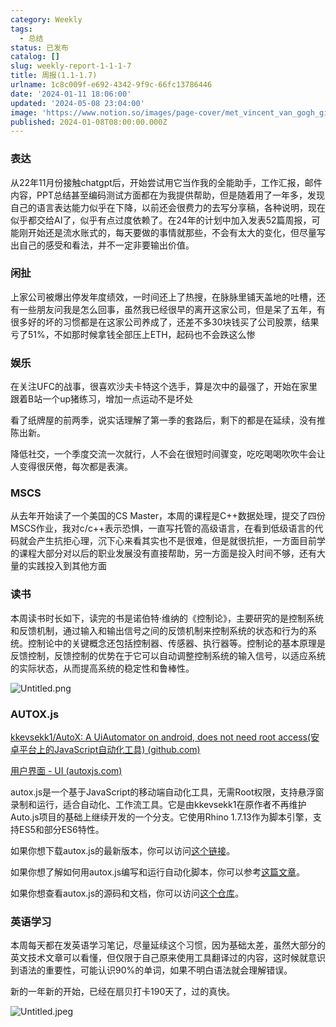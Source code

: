 ```yaml
---
category: Weekly
tags:
  - 总结
status: 已发布
catalog: []
slug: weekly-report-1-1-1-7
title: 周报(1.1-1.7)
urlname: 1c8c009f-e692-4342-9f9c-66fc13786446
date: '2024-01-11 18:06:00'
updated: '2024-05-08 23:04:00'
image: 'https://www.notion.so/images/page-cover/met_vincent_van_gogh_ginoux.jpg'
published: 2024-01-08T08:00:00.000Z
---
```


### 表达


从22年11月份接触chatgpt后，开始尝试用它当作我的全能助手，工作汇报，邮件内容，PPT总结甚至编码测试方面都在为我提供帮助，但是随着用了一年多，发现自己的语言表达能力似乎在下降，以前还会很费力的去写分享稿，各种说明，现在似乎都交给AI了，似乎有点过度依赖了。在24年的计划中加入发表52篇周报，可能刚开始还是流水账式的，每天要做的事情就那些，不会有太大的变化，但尽量写出自己的感受和看法，并不一定非要输出价值。


### 闲扯


上家公司被爆出停发年度绩效，一时间还上了热搜，在脉脉里铺天盖地的吐槽，还有一些朋友问我是怎么回事，虽然我已经很早的离开这家公司，但是呆了五年，有很多好的坏的习惯都是在这家公司养成了，还差不多30块钱买了公司股票，结果亏了51%，不如那时候拿钱全部压上ETH，起码也不会跌这么惨


### 娱乐


在关注UFC的战事，很喜欢沙夫卡特这个选手，算是次中的最强了，开始在家里跟着B站一个up猪练习，增加一点运动不是坏处


看了纸牌屋的前两季，说实话理解了第一季的套路后，剩下的都是在延续，没有推陈出新。


降低社交，一个季度交流一次就行，人不会在很短时间骤变，吃吃喝喝吹吹牛会让人变得很厌倦，每次都是表演。


### MSCS


从去年开始读了一个美国的CS Master，本周的课程是C++数据处理，提交了四份MSCS作业，我对c/c++表示恐惧，一直写托管的高级语言，在看到低级语言的代码就会产生抗拒心理，沉下心来看其实也不是很难，但是就很抗拒，一方面目前学的课程大部分对以后的职业发展没有直接帮助，另一方面是投入时间不够，还有大量的实践投入到其他方面


### 读书


本周读书时长如下，读完的书是诺伯特·维纳的《控制论》，主要研究的是控制系统和反馈机制，通过输入和输出信号之间的反馈机制来控制系统的状态和行为的系统。控制论中的关键概念还包括控制器、传感器、执行器等。控制论的基本原理是反馈控制，反馈控制的优势在于它可以自动调整控制系统的输入信号，以适应系统的实际状态，从而提高系统的稳定性和鲁棒性。


![Untitled.png](https://prod-files-secure.s3.us-west-2.amazonaws.com/5d24fe63-e567-4804-86f9-9fdc62e13082/4d744901-b410-4924-8554-36cce6e9aab7/Untitled.png?X-Amz-Algorithm=AWS4-HMAC-SHA256&X-Amz-Content-Sha256=UNSIGNED-PAYLOAD&X-Amz-Credential=ASIAZI2LB466WDMPH7GU%2F20250405%2Fus-west-2%2Fs3%2Faws4_request&X-Amz-Date=20250405T213257Z&X-Amz-Expires=3600&X-Amz-Security-Token=IQoJb3JpZ2luX2VjEL7%2F%2F%2F%2F%2F%2F%2F%2F%2F%2FwEaCXVzLXdlc3QtMiJIMEYCIQCCN03voRJ8rCwPe%2FQaKc6LwmDFEPU0xpuuw8cxuQbszAIhAI%2Fn7F5KRRi7GE%2F8%2BAkibEH69zi79lVNbNDUK6BzneeeKv8DCDcQABoMNjM3NDIzMTgzODA1Igyh4orcOmWbi16MGNsq3AP%2BV4CegU7Tkozy253tFbIfw0o3SrVWlBUnvcUo%2BmuW7L7kQecW4yIWa5JWZzgWSE3i2qyve34ibiUj2AzW2RnPtlnEBCJVmnhbvKmzti9wEIVkQd0ilzHvNtcIQe0YcjU0T26WUxV%2BUCvCVXsWLtV3ZMV5nfHoz9o00FZRcFtQosX%2F0fowdRaX60SisdjTc9SFEfVny%2Bumo3%2BHwpKVYFTnWalMTnfSMOdRcVjnM3bhy%2By00hTAir%2BqIBOh0u%2FGzAPyDrN30kaH%2FVE7Qaa%2BoTzfcLSi52b0ZvFsTI%2FN74pR7lbd9ss2qM1oyQPCJqdR%2FXNggE8xTQ8Ie%2FV3FFSv9AKmGYeVjzVCVe9qixikYZ1gLTVUvt10UGVTIgRciqSPpSAGaeogGopTxPsrIzrLut8kejhP2pN3VPRrzs89FEDUPhr3pZFOHOQeabglx64ZN62K0Manfl5Wt%2BLtFutLXZ8g3AiHIGZGUinbU4Y0Pbd7LN31IFuQRH%2F4Y%2BTD83a6PBKPRZ76no5KqWP3rL%2FSHdj%2FfjG6vPvigeGaDjC6nHMBTEQx5dvizwQuFHF7iXqhhFZdx9Y0gfSaN5iHc3aeJdsRbAwo9NoJcBnf4sIi5B%2FR9sSKpFpqv5PxOKd3DjD4wMa%2FBjqkAQZUrwX39gsqMs9Sl51InqhepnV8%2BlhoY8CFOkkjbQW9EzOdXhf3FrzTl%2FrjyeR3%2F%2BsZNLCyLMJNN4Vg1%2BljpWGG3Eeo5J%2FIwNModVZklpajx2mn5oX%2FA%2F%2FUV4cN93rnnTL6lgJIje9ljbsSkciv64muYP9jzXydrajITMrVhJiR6LZ4c%2B88F6%2BbRAuCDrCENVBlnj5X0KOCZOc2roZlVVZvv2VP&X-Amz-Signature=49f28655f9812bb0ec95bc9285cff20e18f6019e8f898751f1d90d331939a484&X-Amz-SignedHeaders=host&x-id=GetObject)


### AUTOX.js


[kkevsekk1/AutoX: A UiAutomator on android, does not need root access(安卓平台上的JavaScript自动化工具) (github.com)](https://github.com/kkevsekk1/AutoX)


[用户界面 - UI (autoxjs.com)](http://doc.autoxjs.com/#/ui)


autox.js是一个基于JavaScript的移动端自动化工具，无需Root权限，支持悬浮窗录制和运行，适合自动化、工作流工具。它是由kkevsekk1在原作者不再维护Auto.js项目的基础上继续开发的一个分支。它使用Rhino 1.7.13作为脚本引擎，支持ES5和部分ES6特性。


如果你想下载autox.js的最新版本，你可以访问[这个链接](https://github.com/kkevsekk1/AutoX/releases)。


如果你想了解如何用autox.js编写和运行自动化脚本，你可以参考[这篇文章](https://www.cnblogs.com/ghj1976/p/autoxjs.html)。


如果你想查看autox.js的源码和文档，你可以访问[这个仓库](https://github.com/kkevsekk1/AutoX)。


### 英语学习


本周每天都在发英语学习笔记，尽量延续这个习惯，因为基础太差，虽然大部分的英文技术文章可以看懂，但仅限于自己原来使用工具翻译过的内容，这时候就意识到语法的重要性，可能认识90%的单词，如果不明白语法就会理解错误。


新的一年新的开始，已经在扇贝打卡190天了，过的真快。


![Untitled.jpeg](https://prod-files-secure.s3.us-west-2.amazonaws.com/5d24fe63-e567-4804-86f9-9fdc62e13082/c04d3014-4bd3-4142-a613-19220f0a3512/Untitled.jpeg?X-Amz-Algorithm=AWS4-HMAC-SHA256&X-Amz-Content-Sha256=UNSIGNED-PAYLOAD&X-Amz-Credential=ASIAZI2LB466WDMPH7GU%2F20250405%2Fus-west-2%2Fs3%2Faws4_request&X-Amz-Date=20250405T213257Z&X-Amz-Expires=3600&X-Amz-Security-Token=IQoJb3JpZ2luX2VjEL7%2F%2F%2F%2F%2F%2F%2F%2F%2F%2FwEaCXVzLXdlc3QtMiJIMEYCIQCCN03voRJ8rCwPe%2FQaKc6LwmDFEPU0xpuuw8cxuQbszAIhAI%2Fn7F5KRRi7GE%2F8%2BAkibEH69zi79lVNbNDUK6BzneeeKv8DCDcQABoMNjM3NDIzMTgzODA1Igyh4orcOmWbi16MGNsq3AP%2BV4CegU7Tkozy253tFbIfw0o3SrVWlBUnvcUo%2BmuW7L7kQecW4yIWa5JWZzgWSE3i2qyve34ibiUj2AzW2RnPtlnEBCJVmnhbvKmzti9wEIVkQd0ilzHvNtcIQe0YcjU0T26WUxV%2BUCvCVXsWLtV3ZMV5nfHoz9o00FZRcFtQosX%2F0fowdRaX60SisdjTc9SFEfVny%2Bumo3%2BHwpKVYFTnWalMTnfSMOdRcVjnM3bhy%2By00hTAir%2BqIBOh0u%2FGzAPyDrN30kaH%2FVE7Qaa%2BoTzfcLSi52b0ZvFsTI%2FN74pR7lbd9ss2qM1oyQPCJqdR%2FXNggE8xTQ8Ie%2FV3FFSv9AKmGYeVjzVCVe9qixikYZ1gLTVUvt10UGVTIgRciqSPpSAGaeogGopTxPsrIzrLut8kejhP2pN3VPRrzs89FEDUPhr3pZFOHOQeabglx64ZN62K0Manfl5Wt%2BLtFutLXZ8g3AiHIGZGUinbU4Y0Pbd7LN31IFuQRH%2F4Y%2BTD83a6PBKPRZ76no5KqWP3rL%2FSHdj%2FfjG6vPvigeGaDjC6nHMBTEQx5dvizwQuFHF7iXqhhFZdx9Y0gfSaN5iHc3aeJdsRbAwo9NoJcBnf4sIi5B%2FR9sSKpFpqv5PxOKd3DjD4wMa%2FBjqkAQZUrwX39gsqMs9Sl51InqhepnV8%2BlhoY8CFOkkjbQW9EzOdXhf3FrzTl%2FrjyeR3%2F%2BsZNLCyLMJNN4Vg1%2BljpWGG3Eeo5J%2FIwNModVZklpajx2mn5oX%2FA%2F%2FUV4cN93rnnTL6lgJIje9ljbsSkciv64muYP9jzXydrajITMrVhJiR6LZ4c%2B88F6%2BbRAuCDrCENVBlnj5X0KOCZOc2roZlVVZvv2VP&X-Amz-Signature=3847448ebd4deec8aabdc013bbda20f2873487f7504d772f7ec9f7e7e50b4f53&X-Amz-SignedHeaders=host&x-id=GetObject)

